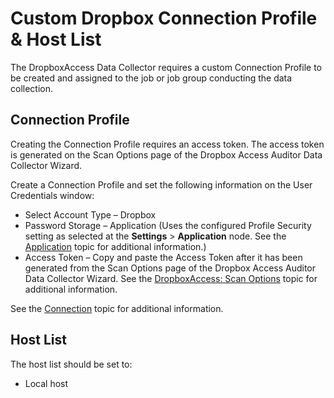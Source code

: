 # Custom Dropbox Connection Profile & Host List

The DropboxAccess Data Collector requires a custom Connection Profile to be created and assigned to
the job or job group conducting the data collection.

## Connection Profile

Creating the Connection Profile requires an access token. The access token is generated on the Scan
Options page of the Dropbox Access Auditor Data Collector Wizard.

Create a Connection Profile and set the following information on the User Credentials window:

- Select Account Type – Dropbox
- Password Storage – Application (Uses the configured Profile Security setting as selected at the
  **Settings** > **Application** node. See the [Application](../../settings/application/overview.md)
  topic for additional information.)
- Access Token – Copy and paste the Access Token after it has been generated from the Scan Options
  page of the Dropbox Access Auditor Data Collector Wizard. See the
  [DropboxAccess: Scan Options](scanoptions.md) topic for additional information.

See the [Connection](../../settings/connection/overview.md) topic for additional information.

## Host List

The host list should be set to:

- Local host
